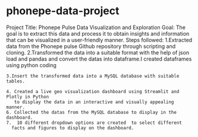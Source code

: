 # phonepe-data-project
Project Title:
   Phonepe Pulse Data Visualization and Exploration
Goal:
   The goal is to extract this data and process it to obtain
    insights and information that can be visualized in a user-friendly manner.
Steps followed:
    1.Extracted  data from the Phonepe pulse Github repository through scripting and
      cloning.
    2.Transformed the data into a suitable format with the help of json load and pandas and convert
     the datas into dataframe.I created dataframes using python coding

    3.Insert the transformed data into a MySQL database with suitable tables.
  
    4. Created a live geo visualization dashboard using Streamlit and Plotly in Python
       to display the data in an interactive and visually appealing manner.
    6. Collected the datas from the MySQL database to display in the dashboard.
    7.  10 different dropdown options are created  to select different
      facts and figures to display on the dashboard.
   
